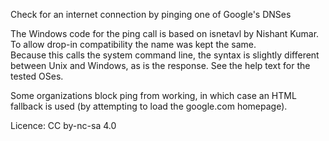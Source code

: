 Check for an internet connection by pinging one of Google's DNSes

The Windows code for the ping call is based on isnetavl by Nishant Kumar. To allow drop-in compatibility the name was kept the same.  
Because this calls the system command line, the syntax is slightly different between Unix and Windows, as is the response. See the help text for the tested OSes.

Some organizations block ping from working, in which case an HTML fallback is used (by attempting to load the google.com homepage).

Licence: CC by-nc-sa 4.0